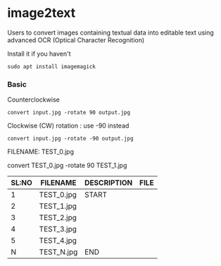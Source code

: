 # image2text
Users to convert images containing textual data into editable text using advanced OCR (Optical Character Recognition)



Install it if you haven't

```
sudo apt install imagemagick

```


### Basic 





Counterclockwise 

```
convert input.jpg -rotate 90 output.jpg
```

Clockwise (CW) rotation  : use -90 instead

```
convert input.jpg -rotate -90 output.jpg

```









FILENAME: TEST_0.jpg

convert TEST_0.jpg -rotate 90 TEST_1.jpg



| SL:NO | FILENAME   | DESCRIPTION | FILE |
|-------|------------|-------------|------|
|     1 | TEST_0.jpg | START       |      |
|     2 | TEST_1.jpg |             |      |
|     3 | TEST_2.jpg |             |      |
|     4 | TEST_3.jpg |             |      |
|     5 | TEST_4.jpg |             |      |
|     N | TEST_N.jpg | END         |      |
